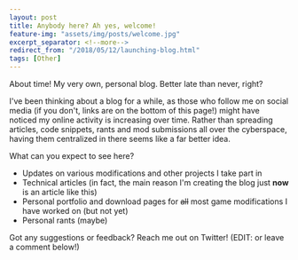 ```yaml
---
layout: post
title: Anybody here? Ah yes, welcome!
feature-img: "assets/img/posts/welcome.jpg"
excerpt_separator: <!--more-->
redirect_from: "/2018/05/12/launching-blog.html"
tags: [Other]
---
```


About time! My very own, personal blog. Better late than never, right?
<!--more-->

I've been thinking about a blog for a while, as those who follow me on social media (if you don't, links are on
the bottom of this page!) might have noticed my online activity is increasing over time.
Rather than spreading articles, code snippets, rants and mod submissions all over the cyberspace, having them centralized in there
seems like a far better idea.

What can you expect to see here?
* Updates on various modifications and other projects I take part in
* Technical articles (in fact, the main reason I'm creating the blog just **now** is an article like this)
* Personal portfolio and download pages for ~~all~~ most game modifications I have worked on (but not yet)
* Personal rants (maybe)

Got any suggestions or feedback? Reach me out on Twitter! (EDIT: or leave a comment below!)